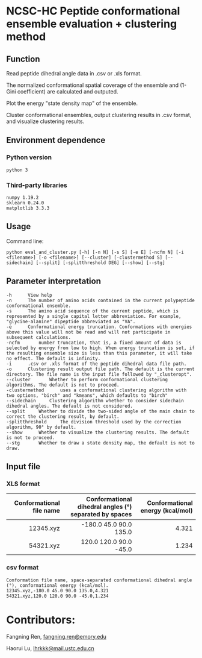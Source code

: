 # NCSC-HC Peptide conformational ensemble evaluation + clustering method

## Function
Read peptide dihedral angle data in .csv or .xls format.

The normalized conformational spatial coverage of the ensemble and (1-Gini coefficient) are calculated and outputed.

Plot the energy "state density map" of the ensemble.

Cluster conformational ensembles, output clustering results in .csv format, and visualize clustering results.

## Environment dependence

### Python version
    python 3

### Third-party libraries
    numpy 1.19.2
    sklearn 0.24.0
    matplotlib 3.3.3

## Usage
Command line:

```
python eval_and_cluster.py [-h] [-n N] [-s S] [-e E] [-ncfm N] [-i <filename>] [-o <filename>] [--cluster] [-clustermethod S] [--sidechain] [--split] [-splitthreshold DEG] [--show] [--stg]
```

## Parameter interpretation

    -h      View help
    -n      The number of amino acids contained in the current polypeptide conformational ensemble.
    -s      The amino acid sequence of the current peptide, which is represented by a single capital letter abbreviation. For example, "glycine-alanine" dipeptide abbreviated as "VA".
    -e      Conformational energy truncation. Conformations with energies above this value will not be read and will not participate in subsequent calculations.
    -ncfm       number truncation, that is, a fixed amount of data is selected by energy from low to high. When energy truncation is set, if the resulting ensemble size is less than this parameter, it will take no effect. The default is infinity.
    -i      .csv or .xls format of the peptide dihedral data file path.
    -o      Clustering result output file path. The default is the current directory. The file name is the input file followed by "_clusteropt".
    --cluster       Whether to perform conformational clustering algorithms. The default is not to proceed.
    -clustermethod      uses a conformational clustering algorithm with two options, "birch" and "kmeans", which defaults to "birch"
    --sidechain     Clustering algorithm whether to consider sidechain dihedral angles. The default is not considered.
    --split     Whether to divide the two-sided angle of the main chain to correct the clustering result, by default.
    -splitthreshold     The division threshold used by the correction algorithm, 90° by default.
    --show      Whether to visualize the clustering results. The default is not to proceed.
    --stg       Whether to draw a state density map, the default is not to draw.



## Input file

### XLS format

| Conformational file name | Conformational dihedral angles (°) separated by spaces | Conformational energy (kcal/mol) |
|----------:|------------------------:|-----------------:|
|  12345.xyz|   -180.0 45.0 90.0 135.0|             4.321|
|  54321.xyz|   120.0 120.0 90.0 -45.0|             1.234|

### csv format
    Conformation file name, space-separated conformational dihedral angle (°), conformational energy (kcal/mol).
    12345.xyz,-180.0 45.0 90.0 135.0,4.321
    54321.xyz,120.0 120.0 90.0 -45.0,1.234

# Contributors:
Fangning Ren, fangning.ren@emory.edu

Haorui Lu, lhrkkk@mail.ustc.edu.cn

